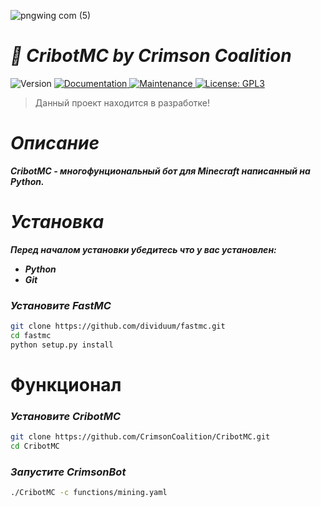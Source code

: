 ![pngwing com (5)](https://user-images.githubusercontent.com/85753549/181843191-6a656b2c-3df9-4d24-bccf-4369a6458141.png)  

# ***🤖 CribotMC by Crimson Coalition***

<p>
  <img alt="Version" src="https://img.shields.io/badge/version-1.1-blue.svg?cacheSeconds=2592000" />
  <a href="https://github.com/kefranabg/readme-md-generator#readme" target="_blank">
    <img alt="Documentation" src="https://img.shields.io/badge/documentation-yes-brightgreen.svg" />
  </a>
  <a href="https://github.com/kefranabg/readme-md-generator/graphs/commit-activity" target="_blank">
    <img alt="Maintenance" src="https://img.shields.io/badge/Maintained%3F-yes-green.svg" />
  </a>
  <a href="https://github.com/kefranabg/readme-md-generator/blob/master/LICENSE" target="_blank">
    <img alt="License: GPL3" src="https://img.shields.io/github/license/CrimsonCoalition/CribotMC" />
  </a>
</p>

> Данный проект находится в разработке!

# ***Описание***
***CribotMC - многофунциональный бот для Minecraft написанный на Python.***

# ***Установка***
***Перед началом установки убедитесь что у вас установлен:***

- ***Python***
- ***Git***

### ***Установите FastMC***
```bash
git clone https://github.com/dividuum/fastmc.git
cd fastmc
python setup.py install
```

# Функционал


### ***Установите CribotMC***

```bash
git clone https://github.com/CrimsonCoalition/CribotMC.git
cd CribotMC
```

### ***Запустите CrimsonBot***

```bash
./CribotMC -c functions/mining.yaml
```
